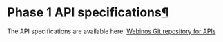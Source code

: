 Phase 1 API specifications[¶](#Phase-1-API-specifications)
==========================================================

The API specifications are available here: [Webinos Git repository for
APIs](http://dev.webinos.org/specifications/draft/index.html)

